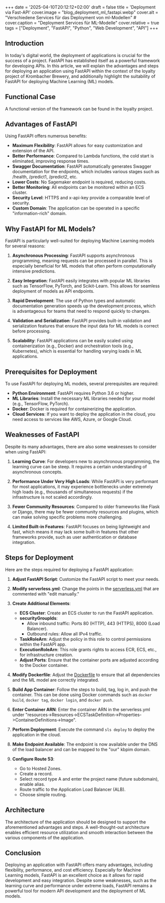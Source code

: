 +++
date = '2025-04-10T20:12:12+02:00'
draft = false
title = 'Deployment via Fast-API'
cover.image = "blog_deployment_ml_fastapi.webp"
cover.alt = "Verschiedene Services für das Deployment von ml-Modellen" #
cover.caption = "Deployment Services für ML-Modelle" 
cover.relative = true
tags = ["Deployment", "FastAPI", "Python", "Web Development", "API"] 
+++

## Introduction

In today's digital world, the deployment of applications is crucial for the success of a project. FastAPI has established itself as a powerful framework for developing APIs. In this article, we will explain the advantages and steps for deploying an application using FastAPI within the context of the loyalty project of Krombacher Brewery, and additionally highlight the suitability of FastAPI for deploying Machine Learning (ML) models.

## Functional Case

A functional version of the framework can be found in the loyalty project.

## Advantages of FastAPI

Using FastAPI offers numerous benefits:

- **Maximum Flexibility**: FastAPI allows for easy customization and extension of the API.
- **Better Performance**: Compared to Lambda functions, the cold start is eliminated, improving response times.
- **Swagger Documentation**: FastAPI automatically generates Swagger documentation for the endpoints, which includes various stages such as /health, /predict1, /predict2, etc.
- **Lower Costs**: No Sagemaker endpoint is required, reducing costs.
- **Better Monitoring**: All endpoints can be monitored within an ECS cluster.
- **Security Level**: HTTPS and x-api-key provide a comparable level of security.
- **Custom Domain**: The application can be operated in a specific "information-rich" domain.

## Why FastAPI for ML Models?

FastAPI is particularly well-suited for deploying Machine Learning models for several reasons:

1. **Asynchronous Processing**: FastAPI supports asynchronous programming, meaning requests can be processed in parallel. This is especially beneficial for ML models that often perform computationally intensive predictions.

2. **Easy Integration**: FastAPI easily integrates with popular ML libraries such as TensorFlow, PyTorch, and Scikit-Learn. This allows for seamless deployment of models as API endpoints.

3. **Rapid Development**: The use of Python types and automatic documentation generation speeds up the development process, which is advantageous for teams that need to respond quickly to changes.

4. **Validation and Serialization**: FastAPI provides built-in validation and serialization features that ensure the input data for ML models is correct before processing.

5. **Scalability**: FastAPI applications can be easily scaled using containerization (e.g., Docker) and orchestration tools (e.g., Kubernetes), which is essential for handling varying loads in ML applications.

## Prerequisites for Deployment

To use FastAPI for deploying ML models, several prerequisites are required:

- **Python Environment**: FastAPI requires Python 3.6 or higher.
- **ML Libraries**: Install the necessary ML libraries needed for your model (e.g., TensorFlow, PyTorch).
- **Docker**: Docker is required for containerizing the application.
- **Cloud Services**: If you want to deploy the application in the cloud, you need access to services like AWS, Azure, or Google Cloud.

## Weaknesses of FastAPI

Despite its many advantages, there are also some weaknesses to consider when using FastAPI:

1. **Learning Curve**: For developers new to asynchronous programming, the learning curve can be steep. It requires a certain understanding of asynchronous concepts.

2. **Performance Under Very High Loads**: While FastAPI is very performant for most applications, it may experience bottlenecks under extremely high loads (e.g., thousands of simultaneous requests) if the infrastructure is not scaled accordingly.

3. **Fewer Community Resources**: Compared to older frameworks like Flask or Django, there may be fewer community resources and plugins, which can make solving specific problems more challenging.

4. **Limited Built-in Features**: FastAPI focuses on being lightweight and fast, which means it may lack some built-in features that other frameworks provide, such as user authentication or database integration.

## Steps for Deployment

Here are the steps required for deploying a FastAPI application:

1. **Adjust FastAPI Script**: Customize the FastAPI script to meet your needs.

2. **Modify serverless.yml**: Change the points in the [serverless.yml](https://gitlab.com/krombacher-brauerei/datascience_krombacher/loyalty/-/blob/master/src/Fraud_Detection/serverless.yml) that are commented with "edit manually."

3. **Create Additional Elements**:
    - **ECS Cluster**: Create an ECS cluster to run the FastAPI application.
    - **securityGroupIds**:
        - Allow inbound traffic: Ports 80 (HTTP), 443 (HTTPS), 8000 (Load Balancer).
        - Outbound rules: Allow all IPv4 traffic.
    - **TaskRoleArn**: Adjust the policy in this role to control permissions within the FastAPI app.
    - **ExecutionRoleArn**: This role grants rights to access ECR, ECS, etc., for infrastructure creation.
    - **Adjust Ports**: Ensure that the container ports are adjusted according to the Docker container.
4. **Modify Dockerfile**: Adjust the [Dockerfile](https://gitlab.com/krombacher-brauerei/datascience_krombacher/loyalty/-/blob/master/src/Fraud_Detection/Dockerfile) to ensure that all dependencies and the ML model are correctly integrated.

5. **Build App Container**: Follow the steps to build, tag, log in, and push the container. This can be done using Docker commands such as `docker build`, `docker tag`, `docker login`, and `docker push`.

6. **Enter Container ARN**: Enter the container ARN in the serverless.yml under "resources->Resources->ECSTaskDefinition->Properties->ContainerDefinitions→Image".

7. **Perform Deployment**: Execute the command `sls deploy` to deploy the application in the cloud.

8. **Make Endpoint Available**: The endpoint is now available under the DNS of the load balancer and can be mapped to the "our" kbpim domain.

9. **Configure Route 53**:

    - Go to Hosted Zones.
    - Create a record.
    - Select record type A and enter the project name (future subdomain), enable alias.
    - Route traffic to the Application Load Balancer (ALB).
    - Choose simple routing.

## Architecture

The architecture of the application should be designed to support the aforementioned advantages and steps. A well-thought-out architecture enables efficient resource utilization and smooth interaction between the various components of the application.

## Conclusion

Deploying an application with FastAPI offers many advantages, including flexibility, performance, and cost efficiency. Especially for Machine Learning models, FastAPI is an excellent choice as it allows for rapid development and easy integration. Despite some weaknesses, such as the learning curve and performance under extreme loads, FastAPI remains a powerful tool for modern API development and the deployment of ML models.